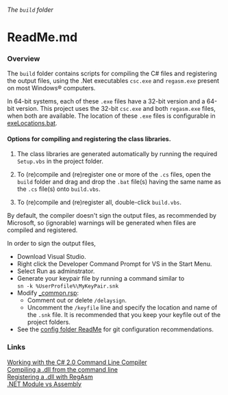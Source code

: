 ###### The `build` folder

# ReadMe.md

### Overview

The `build` folder contains scripts for 
compiling the C# files and registering 
the output files, using the .Net executables `csc.exe` 
and `regasm.exe` present on most Windows&reg; computers.  

In 64-bit systems, each of these `.exe` files have a 
32-bit version and a 64-bit version. 
This project uses the 32-bit `csc.exe` and both 
`regasm.exe` files, when both are available.
The location of these `.exe` files is configurable in 
[exeLocations.bat].

#### Options for compiling and registering the class libraries.

1. The class libraries are generated automatically 
by running the required `Setup.vbs` in the project 
folder.  

2. To (re)compile and (re)register one or more of the `.cs` files, 
open the `build` folder and drag and drop the `.bat` file(s) 
having the same name as the `.cs` file(s) onto `build.vbs`.  

3. To (re)compile and (re)register 
all, double-click `build.vbs`.  

By default, the compiler doesn't sign the output files, as 
recommended by Microsoft, so (ignorable) warnings will be 
generated when files are compiled and registered.

In order to sign the output files,  
- Download Visual Studio.
- Right click the Developer Command Prompt for VS in the Start Menu.
- Select Run as adminstrator.
- Generate your keypair file by running a command similar to  
  `sn -k %UserProfile%\MyKeyPair.snk`
- Modify [_common.rsp]:
  - Comment out or delete `/delaysign`.
  - Uncomment the `/keyfile` line and specify the location and name of 
    the `.snk` file. It is recommended that you keep your keyfile out 
    of the project folders.
- See the [config folder ReadMe] for git configuration recommendations.

[DotNetCompiler.config]: ../../class/DotNetCompiler.config "../../class/DotNetCompiler.config"
[exeLocations.bat]: ../config/exeLocations.bat "../config/exeLocations.bat"
[_common.rsp]: ../rsp/_common.rsp
[config folder ReadMe]: ../config/ReadMe.md#recommended-git-configuration

### Links

[Working with the C# 2.0 Command Line Compiler](https://msdn.microsoft.com/en-us/library/ms379563(v=vs.80).aspx "From msdn.microsoft.com. Dated but still very useful")  
[Compiling a .dll from the command line](https://msdn.microsoft.com/en-us/library/78f4aasd.aspx "msdn.microsoft.com")  
[Registering a .dll with RegAsm](http://stackoverflow.com/questions/13931337/register-comdlg32-dll-gets-regsvr32-dllregisterserver-entry-point-was-not-found "stackoverflow.com")  
[.NET Module vs Assembly](https://stackoverflow.com/questions/9271805/net-module-vs-assembly "stackoverflow.com")  
